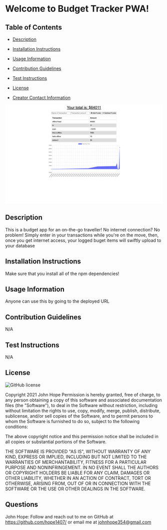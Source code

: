 
# Welcome to Budget Tracker PWA!
## Table of Contents
- [Description](#description)

- [Installation Instructions](#install)

- [Usage Information](#usage)

- [Contribution Guidelines](#contribution)

- [Test Instructions](#test)

- [License](#license)

- [Creator Contact Information](#questions)

![Screenshot](/public/assets/images/appScreenshot.png)
## Description <a name="description"></a>
This is a budget app for an on-the-go traveller!  No internet connection?  No problem!  Simply enter in your transactions while you're on the move, then, once you get internet access, your logged buget items will swiftly upload to your database
## Installation Instructions <a name="install"></a>
Make sure that you install all of the npm dependencies!
## Usage Information <a name="usage"></a>
Anyone can use this by going to the deployed URL
## Contribution Guidelines <a name="contribution"></a>
N/A
## Test Instructions <a name="test"></a>
N/A
## License <a name="license"></a>
![GitHub license](https://img.shields.io/badge/license-MIT-blue.svg)

Copyright 2021 John Hope
Permission is hereby granted, free of charge, to any person obtaining a copy of this software and associated documentation files (the "Software"), to deal in the Software without restriction, including without limitation the rights to use, copy, modify, merge, publish, distribute, sublicense, and/or sell copies of the Software, and to permit persons to whom the Software is furnished to do so, subject to the following conditions:
        
The above copyright notice and this permission notice shall be included in all copies or substantial portions of the Software.
        
THE SOFTWARE IS PROVIDED "AS IS", WITHOUT WARRANTY OF ANY KIND, EXPRESS OR IMPLIED, INCLUDING BUT NOT LIMITED TO THE WARRANTIES OF MERCHANTABILITY, FITNESS FOR A PARTICULAR PURPOSE AND NONINFRINGEMENT. IN NO EVENT SHALL THE AUTHORS OR COPYRIGHT HOLDERS BE LIABLE FOR ANY CLAIM, DAMAGES OR OTHER LIABILITY, WHETHER IN AN ACTION OF CONTRACT, TORT OR OTHERWISE, ARISING FROM, OUT OF OR IN CONNECTION WITH THE SOFTWARE OR THE USE OR OTHER DEALINGS IN THE SOFTWARE.
## Questions <a name="questions"></a>
John Hope: Follow and reach out to me on GitHub at https://github.com/hope1407/ or email me at johnhope354@gmail.com
